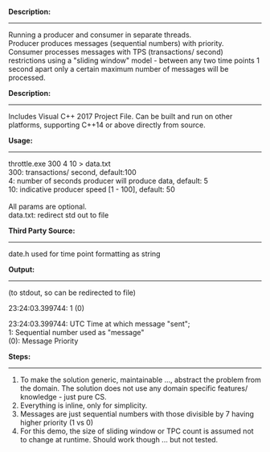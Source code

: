 <b>Description:</b>
_______
Running a producer and consumer in separate threads.<br>
  Producer produces messages (sequential numbers) with priority.<br>
  Consumer processes messages with TPS (transactions/ second) restrictions using a "sliding window" model - between any two time points 1 second apart only a certain maximum number of messages will be processed.<br>

<b>Description:</b>
_______
Includes Visual C++ 2017 Project File.
Can be built and run on other platforms, supporting C++14 or above directly from source.

<b>Usage:</b>
______

throttle.exe 300 4  10 > data.txt<br>
300: transactions/ second, default:100<br>
4: number of seconds producer will produce data, default: 5<br>
10: indicative producer speed [1 - 100], default: 50<br>
<br>
All params are optional.<br>
data.txt: redirect std out to file<br>

<b>Third Party Source:</b>
_______
date.h used for time point formatting as string<br>

<b>Output:</b>
_______
(to stdout, so can be redirected to file)

23:24:03.399744:	1 (0)

23:24:03.399744: UTC Time at which message "sent";<br>
1: Sequential number used as "message"<br>
(0): Message Priority<br>

<b>Steps:</b>
_____
1) To make the solution generic, maintainable ..., abstract the problem from the domain. The solution does not use any domain specific features/ knowledge - just pure CS.
2) Everything is inline, only for simplicity.
3) Messages are just sequential numbers with those divisible by 7 having higher priority (1 vs 0)
4) For this demo, the size of sliding window or TPC count is assumed not to change at runtime. Should work though ... but not tested.
